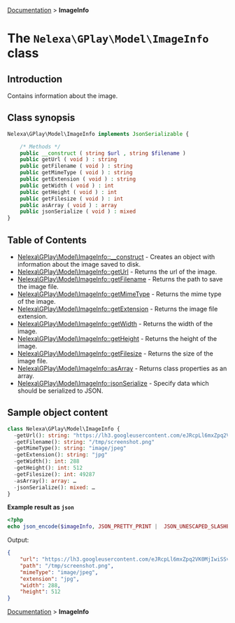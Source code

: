 [Documentation](../../README.md) > **ImageInfo**

# The `Nelexa\GPlay\Model\ImageInfo` class

## Introduction
Contains information about the image.

## Class synopsis
```php
Nelexa\GPlay\Model\ImageInfo implements JsonSerializable {

    /* Methods */
    public __construct ( string $url , string $filename ) 
    public getUrl ( void ) : string
    public getFilename ( void ) : string
    public getMimeType ( void ) : string
    public getExtension ( void ) : string
    public getWidth ( void ) : int
    public getHeight ( void ) : int
    public getFilesize ( void ) : int
    public asArray ( void ) : array
    public jsonSerialize ( void ) : mixed
}
```

## Table of Contents
* [Nelexa\GPlay\Model\ImageInfo::__construct](imageinfo.construct.md) - Creates an object with information about the image saved to disk.
* [Nelexa\GPlay\Model\ImageInfo::getUrl](imageinfo.geturl.md) - Returns the url of the image.
* [Nelexa\GPlay\Model\ImageInfo::getFilename](imageinfo.getfilename.md) - Returns the path to save the image file.
* [Nelexa\GPlay\Model\ImageInfo::getMimeType](imageinfo.getmimetype.md) - Returns the mime type of the image.
* [Nelexa\GPlay\Model\ImageInfo::getExtension](imageinfo.getextension.md) - Returns the image file extension.
* [Nelexa\GPlay\Model\ImageInfo::getWidth](imageinfo.getwidth.md) - Returns the width of the image.
* [Nelexa\GPlay\Model\ImageInfo::getHeight](imageinfo.getheight.md) - Returns the height of the image.
* [Nelexa\GPlay\Model\ImageInfo::getFilesize](imageinfo.getfilesize.md) - Returns the size of the image file.
* [Nelexa\GPlay\Model\ImageInfo::asArray](imageinfo.asarray.md) - Returns class properties as an array.
* [Nelexa\GPlay\Model\ImageInfo::jsonSerialize](imageinfo.jsonserialize.md) - Specify data which should be serialized to JSON.


## Sample object content
```php
class Nelexa\GPlay\Model\ImageInfo {
  -getUrl(): string: "https://lh3.googleusercontent.com/eJRcpLl6mxZpq2VK0MjIwiSSv0fnVjgVtC_p2Z0pzgykn40oMG-RX3J8JdRLYGHHrQ"
  -getFilename(): string: "/tmp/screenshot.png"
  -getMimeType(): string: "image/jpeg"
  -getExtension(): string: "jpg"
  -getWidth(): int: 288
  -getHeight(): int: 512
  -getFilesize(): int: 49287
  -asArray(): array: …
  -jsonSerialize(): mixed: …
}
```
**Example result as `json`**
```php
<?php
echo json_encode($imageInfo, JSON_PRETTY_PRINT |  JSON_UNESCAPED_SLASHES | JSON_UNESCAPED_UNICODE | JSON_UNESCAPED_LINE_TERMINATORS);
```
Output:
```json
{
    "url": "https://lh3.googleusercontent.com/eJRcpLl6mxZpq2VK0MjIwiSSv0fnVjgVtC_p2Z0pzgykn40oMG-RX3J8JdRLYGHHrQ",
    "path": "/tmp/screenshot.png",
    "mimeType": "image/jpeg",
    "extension": "jpg",
    "width": 288,
    "height": 512
}
```

[Documentation](../../README.md) > **ImageInfo**
